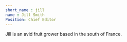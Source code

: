```yaml
---
short_name : jill
name : Jill Smith
Position: Chief Editor
---
```


Jill is an avid fruit grower based in the south of France.
